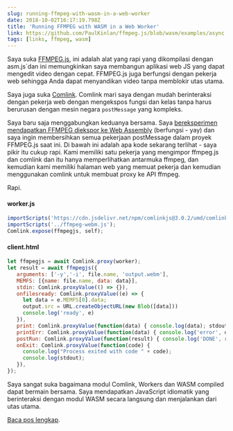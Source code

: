 ```yaml
---
slug: running-ffmpeg-with-wasm-in-a-web-worker
date: 2018-10-02T16:17:19.798Z
title: 'Running FFMPEG with WASM in a Web Worker'
link: https://github.com/PaulKinlan/ffmpeg.js/blob/wasm/examples/async.html
tags: [links, ffmpeg, wasm]
---
```

Saya suka [FFMPEG.js](https://github.com/Kagami/ffmpeg.js), ini adalah alat yang rapi yang dikompilasi dengan asm.js`dan ini memungkinkan saya membangun aplikasi web JS yang dapat mengedit video dengan cepat. FFMPEG.js juga berfungsi dengan pekerja web sehingga Anda dapat menyandikan video tanpa memblokir utas utama.

Saya juga suka [Comlink](https://github.com/GoogleChromeLabs/comlink). Comlink mari saya dengan mudah berinteraksi dengan pekerja web dengan mengekspos fungsi dan kelas tanpa harus berurusan dengan mesin negara `postMessage` yang kompleks.

Saya baru saja menggabungkan keduanya bersama. Saya [bereksperimen mendapatkan FFMPEG diekspor ke Web Assembly](https://github.com/PaulKinlan/ffmpeg.js/tree/wasm) (berfungsi - yay) dan saya ingin membersihkan semua pekerjaan postMessage dalam proyek FFMPEG.js saat ini. Di bawah ini adalah apa kode sekarang terlihat - saya pikir itu cukup rapi. Kami memiliki satu pekerja yang mengimpor ffmpeg.js dan comlink dan itu hanya memperlihatkan antarmuka ffmpeg, dan kemudian kami memiliki halaman web yang memuat pekerja dan kemudian menggunakan comlink untuk membuat proxy ke API ffmpeg.

Rapi.

#### worker.js
```javascript
importScripts('https://cdn.jsdelivr.net/npm/comlinkjs@3.0.2/umd/comlink.js');
importScripts('../ffmpeg-webm.js'); 
Comlink.expose(ffmpegjs, self);
```
#### client.html
```javascript
let ffmpegjs = await Comlink.proxy(worker);
let result = await ffmpegjs({
   arguments: ['-y','-i', file.name, 'output.webm'],
   MEMFS: [{name: file.name, data: data}],
   stdin: Comlink.proxyValue(() => {}),
   onfilesready: Comlink.proxyValue((e) => {
     let data = e.MEMFS[0].data;
     output.src = URL.createObjectURL(new Blob([data]))
     console.log('ready', e)
   }),
   print: Comlink.proxyValue(function(data) { console.log(data); stdout += data + "\n"; }),
   printErr: Comlink.proxyValue(function(data) { console.log('error', data); stderr += data + "\n"; }),
   postRun: Comlink.proxyValue(function(result) { console.log('DONE', result); }),
   onExit: Comlink.proxyValue(function(code) {
     console.log("Process exited with code " + code);
     console.log(stdout);
   }),
});
```
Saya sangat suka bagaimana modul Comlink, Workers dan WASM compiled dapat bermain bersama. Saya mendapatkan JavaScript idiomatik yang berinteraksi dengan modul WASM secara langsung dan menjalankan dari utas utama.

[Baca pos lengkap](https://github.com/PaulKinlan/ffmpeg.js/blob/wasm/examples/async.html).
